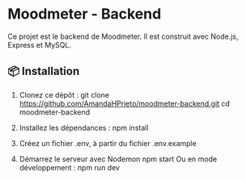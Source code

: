 # Moodmeter - Backend

Ce projet est le backend de Moodmeter.
Il est construit avec Node.js, Express et MySQL.

## 📦 Installation

1. Clonez ce dépôt :
   git clone https://github.com/AmandaHPrieto/moodmeter-backend.git
   cd moodmeter-backend

2. Installez les dépendances :
    npm install

3. Créez un fichier .env, à partir du fichier .env.example

4. Démarrez le serveur avec Nodemon
    npm start
Ou en mode développement :
    npm run dev

